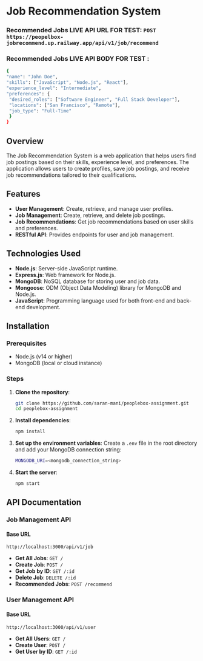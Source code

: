 # Job Recommendation System

### Recommended Jobs LIVE API URL FOR TEST: `POST https://peopelbox-jobrecommend.up.railway.app/api/v1/job/recommend`

### Recommended Jobs LIVE API BODY FOR TEST :

```bash
{
"name": "John Doe",
"skills": ["JavaScript", "Node.js", "React"],
"experience_level": "Intermediate",
"preferences": {
 "desired_roles": ["Software Engineer", "Full Stack Developer"],
 "locations": ["San Francisco", "Remote"],
 "job_type": "Full-Time"
 }
}

```

## Overview

The Job Recommendation System is a web application that helps users find job postings based on their skills, experience level, and preferences. The application allows users to create profiles, save job postings, and receive job recommendations tailored to their qualifications.

## Features

- **User Management**: Create, retrieve, and manage user profiles.
- **Job Management**: Create, retrieve, and delete job postings.
- **Job Recommendations**: Get job recommendations based on user skills and preferences.
- **RESTful API**: Provides endpoints for user and job management.

## Technologies Used

- **Node.js**: Server-side JavaScript runtime.
- **Express.js**: Web framework for Node.js.
- **MongoDB**: NoSQL database for storing user and job data.
- **Mongoose**: ODM (Object Data Modeling) library for MongoDB and Node.js.
- **JavaScript**: Programming language used for both front-end and back-end development.

## Installation

### Prerequisites

- Node.js (v14 or higher)
- MongoDB (local or cloud instance)

### Steps

1. **Clone the repository**:

   ```bash
   git clone https://github.com/saran-mani/peoplebox-assignment.git
   cd peoplebox-assignment
   ```

2. **Install dependencies**:

   ```bash
   npm install
   ```

3. **Set up the environment variables**:
   Create a `.env` file in the root directory and add your MongoDB connection string:

   ```bash
   MONGODB_URI=<mongodb_connection_string>
   ```

4. **Start the server**:
   ```bash
   npm start
   ```

## API Documentation

### Job Management API

#### Base URL

`http://localhost:3000/api/v1/job`

- **Get All Jobs**: `GET /`
- **Create Job**: `POST /`
- **Get Job by ID**: `GET /:id`
- **Delete Job**: `DELETE /:id`
- **Recommended Jobs**: `POST /recommend`

### User Management API

#### Base URL

`http://localhost:3000/api/v1/user`

- **Get All Users**: `GET /`
- **Create User**: `POST /`
- **Get User by ID**: `GET /:id`

